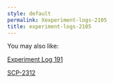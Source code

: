 ```yaml
---
style: default
permalink: Xexperiment-logs-2105
title: experiment-logs-2105
---
```

You may also like:

[Experiment Log 191](http://scp-wiki.net/experiment-log-191)

[SCP-2312](http://scp-wiki.net/scp-2312)
